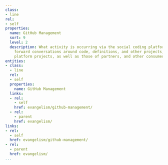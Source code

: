 ```yaml
---
class:
- line
rel:
- self
properties:
  name: GitHub Management
  sort: 9
  level: 2
  description: What activity is occurring via the social coding platform Github, pushing
    forward conversations around code, definitions, and other projects, focusing on
    platform projects, as well as those of partners, and other consumers.
entities:
- class:
  - line
  rel:
  - self
  properties:
    name: GitHub Management
  links:
  - rel:
    - self
    href: evangelism/github-management/
  - rel:
    - parent
    href: evangelism/
links:
- rel:
  - self
  href: evangelism/github-management/
- rel:
  - parent
  href: evangelism/
...
```

